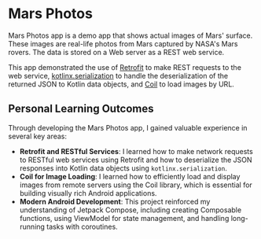Mars Photos
==================================

Mars Photos app is a demo app that shows actual images of Mars' surface. These images are
real-life photos from Mars captured by NASA's Mars rovers. The data is stored on a Web server
as a REST web service.

This app demonstrated the use of [Retrofit](https://square.github.io/retrofit/) to make REST requests to the web service, [kotlinx.serialization](https://github.com/Kotlin/kotlinx.serialization) to
handle the deserialization of the returned JSON to Kotlin data objects, and [Coil](https://coil-kt.github.io/coil/) to load images by URL.

## Personal Learning Outcomes

Through developing the Mars Photos app, I gained valuable experience in several key areas:

- **Retrofit and RESTful Services**: I learned how to make network requests to RESTful web services using Retrofit and how to deserialize the JSON responses into Kotlin data objects using `kotlinx.serialization`.
- **Coil for Image Loading**: I learned how to efficiently load and display images from remote servers using the Coil library, which is essential for building visually rich Android applications.
- **Modern Android Development**: This project reinforced my understanding of Jetpack Compose, including creating Composable functions, using ViewModel for state management, and handling long-running tasks with coroutines.
